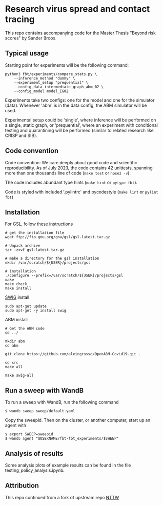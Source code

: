 # Research virus spread and contact tracing

This repo contains accompanying code for the Master Thesis "Beyond risk scores" by Sander Broos.

## Typical usage

Starting point for experiments will be the following command:

```
python3 fbt/experiments/compare_stats.py \
    --inference_method "dummy" \
    --experiment_setup "prequential" \
    --config_data intermediate_graph_abm_02 \
    --config_model model_IG02
```

Experiments take two configs: one for the model and one for the simulator (data).
Whenever 'abm' is in the data config, the ABM simulator will be used.

Experimental setup could be 'single', where inference will be performed on a single, static graph, or 'prequential',
where an experiment with conditional testing and quarantining will be performed (similar to related research like CRISP and SIB).

## Code convention

Code convention: We care deeply about good code and scientific reproducibility. As of July 2023, the code contains
42 unittests, spanning more than one thousands line of code (`make test` or `nose2 -v`).

The code includes abundant type hints (`make hint` or `pytype fbt`).

Code is styled with included '.pylintrc' and pycodestyle (`make lint` or `pylint fbt`)

## Installation

For GSL, follow [these instructions](https://coral.ise.lehigh.edu/jild13/2016/07/11/hello/)

```
# get the installation file
wget ftp://ftp.gnu.org/gnu/gsl/gsl-latest.tar.gz

# Unpack archive
tar -zxvf gsl-latest.tar.gz

# make a directory for the gsl installation
mkdir /var/scratch/${USER}/projects/gsl

# installation
./configure --prefix=/var/scratch/${USER}/projects/gsl
make
make check
make install
```

[SWIG](https://www.swig.org/) install
```
sudo apt-get update
sudo apt-get -y install swig
```

ABM install
```
# Get the ABM code
cd ../

mkdir abm
cd abm

git clone https://github.com/aleingrosso/OpenABM-Covid19.git .

cd src
make all

make swig-all
```

## Run a sweep with WandB
To run a sweep with WandB, run the following command

`$ wandb sweep sweep/default.yaml`

Copy the sweepid. Then on the cluster, or another computer, start up an agent with

```
$ export SWEEP=sweepid
$ wandb agent "$USERNAME/fbt-fbt_experiments/$SWEEP"
```

## Analysis of results
Some analysis plots of example results can be found in the file testing_policy_analysis.ipynb.

## Attribution

This repo continued from a fork of upstream repo [NTTW](https://github.com/QUVA-Lab/nttw)
